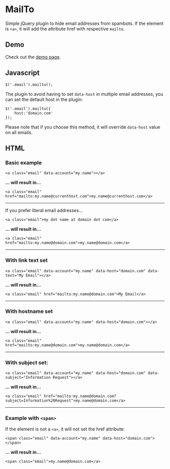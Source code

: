 MailTo
======

Simple jQuery plugin to hide email addresses from spambots. If the element is `<a>`, it will add the attribute href with respective `mailto`.

## Demo ##

Check out the [demo page](http://projects.sergiodinislopes.pt/mailto/example/).

## Javascript ##

    $('.email').mailto();

The plugin to avoid having to set `data-host` in multiple email addresses, you can set the default host in the plugin:

    $('.email').mailto({
		host:'domain.com'
	});

Please note that if you choose this method, it will override `data-host` value on all emails.

## HTML ##

### Basic example ###

    <a class="email" data-account="my.name"></a>

**... will result in...**

    <a class="email" href="mailto:my.name@currenthost.com">my.name@currenthost.com</a>

----------

If you prefer literal email addresses...

    <a class="email">my dot name at domain dot com</a>

**... will result in...**

    <a class="email" href="mailto:my.name@domain.com">my.name@domain.com</a>

----------

### With link text set ###

    <a class="email" data-account="my.name" data-host="domain.com" data-text="My Email"></a>

**... will result in...**

    <a class="email" href="mailto:my.name@domain.com">My Email</a>

----------

### With hostname set ###

    <a class="email" data-account="my.name" data-host="domain.com"></a>

**... will result in...**

    <a class="email" href="mailto:my.name@domain.com">my.name@domain.com</a>

----------

### With subject set: ###

    <a class="email" data-account="my.name" data-host="domain.com" data-subject="Information Request"></a>

**... will result in...**

    <a class="email" href="mailto:my.name@domain.com?subject=Information%20Request">my.name@domain.com</a>

----------

### Example with `<span>` ###

If the element is not a `<a>`, it will not set the href attribute:

    <span class="email" data-account="my.name" data-host="domain.com"></span>

**... will result in...**

    <span class="email">my.name@domain.com</a>


